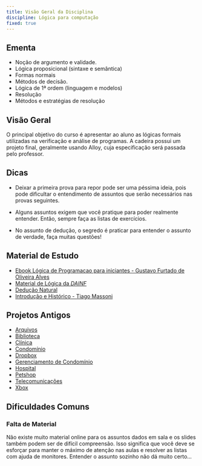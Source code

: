 ```yaml
---
title: Visão Geral da Disciplina
discipline: Lógica para computação
fixed: true
---
```


## Ementa

- Noção de argumento e validade. 
- Lógica proposicional (sintaxe e semântica)
- Formas normais
- Métodos de decisão.
- Lógica de 1ª ordem (linguagem e modelos)
- Resolução
- Métodos e estratégias de resolução

## Visão Geral

O principal objetivo do curso é apresentar ao aluno as lógicas formais utilizadas na verificação e análise de programas. A cadeira possui um projeto final, geralmente usando Alloy, cuja especificação será passada pelo professor.

## Dicas

- Deixar a primeira prova para repor pode ser uma péssima ideia, pois pode dificultar o entendimento de assuntos que serão necessários nas provas seguintes.

- Alguns assuntos exigem que você pratique para poder realmente entender. Então, sempre faça as listas de exercícios.

- No assunto de dedução, o segredo é praticar para entender o assunto de verdade, faça muitas questões!

## Material de Estudo

- [Ebook Lógica de Programacao para iniciantes - Gustavo Furtado de Oliveira Alves](https://dicasdeprogramacao.com.br/download/ebook-logica-de-programacao-para-iniciantes.pdf)
- [Material de Lógica da *DAINF*](http://www.dainf.ct.utfpr.edu.br/~adolfo/Disciplinas/LogicaParaComputacao_novo/)
- [Dedução Natural](https://galdino.catalao.ufg.br/up/635/o/deducaonatural.pdf)
- [Introdução e Histórico - Tiago Massoni](https://tiagomassoni.github.io/logic-texts/Introdu%C3%A7%C3%A3o%20e%20Hist%C3%B3rico%20802c6309efb0482da14a2b862918e51e.html)


## Projetos Antigos

- [Arquivos](https://github.com/AndersonVidal/ProjetoAlloy)
- [Biblioteca](https://github.com/thayannevls/biblioteca_logica)
- [Clínica](https://github.com/hericlesme/ProjetoAlloy)
- [Condomínio](https://github.com/SpinnelSun/ProjetoAlloy)
- [Dropbox](https://github.com/hadrizia/ProjetoAlloy)
- [Gerenciamento de Condomínio](https://github.com/kaiokassiano/gerenciamento-condominio)
- [Hospital](https://github.com/FannyVieira/projeto-alloy)
- [Petshop](https://github.com/jessesouza21/ProjetoLogica)
- [Telecomunicações](https://github.com/emanueljoivo/UsingAlloyAnalyzer)
- [Xbox](https://github.com/jadsonluan/sistema-xbox-alloy)


## Dificuldades Comuns

### Falta de Material
Não existe muito material online para os assuntos dados em sala e os slides também podem ser de difícil compreensão. Isso significa que você deve se esforçar para manter o máximo de atenção nas aulas e resolver as listas com ajuda de monitores. Entender o assunto sozinho não dá muito certo...